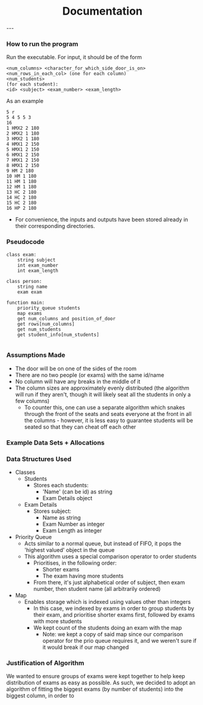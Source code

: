 <h1><center>Documentation</center></h1>
---

### How to run the program
Run the executable. For input, it should be of the form
```
<num_columns> <character_for_which_side_door_is_on>
<num_rows_in_each_col> (one for each column)
<num_students>
(for each student):
<id> <subject> <exam_number> <exam_length>
```
As an example
```
5 r
5 4 5 5 3
16
1 HMX2 2 180
2 HMX2 1 180
3 HMX2 1 180
4 HMX1 2 150
5 HMX1 2 150
6 HMX1 2 150
7 HMX1 2 150
8 HMX1 2 150
9 HM 2 180
10 HM 1 180
11 HM 1 180
12 HM 1 180
13 HC 2 180
14 HC 2 180
15 HC 2 180
16 HP 2 180
```
- For convenience, the inputs and outputs have been stored already in their corresponding directories.

### Pseudocode
```
class exam:
    string subject
    int exam_number
    int exam_length

class person:
    string name
    exam exam

function main:
    priority_queue students
    map exams
    get num_columns and position_of_door
    get rows[num_columns]
    get num_students
    get student_info[num_students]


```
### Assumptions Made
- The door will be on one of the sides of the room
- There are no two people (or exams) with the same id/name
- No column will have any breaks in the middle of it
- The column sizes are approximately evenly distributed (the algorithm will run if they aren't, though it will likely seat all the students in only a few columns)
    - To counter this, one can use a separate algorithm which snakes through the front of the seats and seats everyone at the front in all the columns - however, it is less easy to guarantee students will be seated so that they can cheat off each other

### Example Data Sets + Allocations

### Data Structures Used
- Classes
    - Students
        - Stores each students:
            - 'Name' (can be id) as string
            - Exam Details object
    - Exam Details
        - Stores subject:
            - Name as string
            - Exam Number as integer
            - Exam Length as integer
- Priority Queue
    - Acts similar to a normal queue, but instead of FIFO, it pops the 'highest valued' object in the queue
    - This algorithm uses a special comparison operator to order students
        - Prioritises, in the following order:
            - Shorter exams
            - The exam having more students
        - From there, it's just alphabetical order of subject, then exam number, then student name (all arbitrarily ordered)
- Map
    - Enables storage which is indexed using values other than integers
        - In this case, we indexed by exams in order to group students by their exam, and prioritise shorter exams first, followed by exams with more students
        - We kept count of the students doing an exam with the map
            - Note: we kept a copy of said map since our comparison operator for the prio queue requires it, and we weren't sure if it would break if our map changed

### Justification of Algorithm
We wanted to ensure groups of exams were kept together to help keep distribution of exams as easy as possible. As such, we decided to adopt an algorithm of fitting the biggest exams (by number of students) into the biggest column, in order to 
